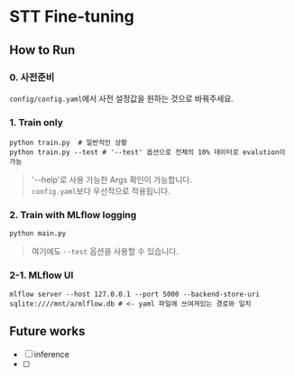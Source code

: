 # STT Fine-tuning

## How to Run
### 0. 사전준비
`config/config.yaml`에서 사전 설정값을 원하는 것으로 바꿔주세요.

### 1. Train only
```
python train.py  # 일반적인 상황
python train.py --test # '--test' 옵션으로 전체의 10% 데이터로 evalution이 가능
```
> '--help'로 사용 가능한 Args 확인이 가능합니다. <br> `config.yaml`보다 우선적으로 적용됩니다.
### 2. Train with MLflow logging
```
python main.py
```
> 여기에도 `--test` 옵션을 사용할 수 있습니다.
### 2-1. MLflow UI
```
mlflow server --host 127.0.0.1 --port 5000 --backend-store-uri sqlite:////mnt/a/mlflow.db # <- yaml 파일에 쓰여져있는 경로와 일치
```
## Future works
- [ ] inference
- [ ] 
